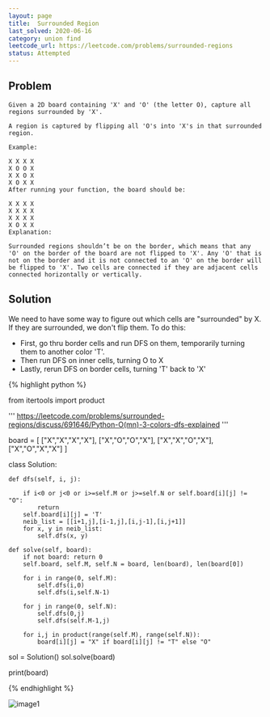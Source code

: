 ```yaml
---
layout: page
title:  Surrounded Region
last_solved: 2020-06-16
category: union find
leetcode_url: https://leetcode.com/problems/surrounded-regions
status: Attempted
---
```


Problem
-------

```
Given a 2D board containing 'X' and 'O' (the letter O), capture all regions surrounded by 'X'.

A region is captured by flipping all 'O's into 'X's in that surrounded region.

Example:

X X X X
X O O X
X X O X
X O X X
After running your function, the board should be:

X X X X
X X X X
X X X X
X O X X
Explanation:

Surrounded regions shouldn’t be on the border, which means that any 'O' on the border of the board are not flipped to 'X'. Any 'O' that is not on the border and it is not connected to an 'O' on the border will be flipped to 'X'. Two cells are connected if they are adjacent cells connected horizontally or vertically.

```

Solution
----------

We need to have some way to figure out which cells are "surrounded" by X. If they are surrounded, we don't flip them. To do this:

- First, go thru border cells and run DFS on them, temporarily turning them to another color 'T'.
- Then run DFS on inner cells, turning O to X
- Lastly, rerun DFS on border cells, turning 'T' back to 'X'



{% highlight python %}

from itertools import product

'''
	https://leetcode.com/problems/surrounded-regions/discuss/691646/Python-O(mn)-3-colors-dfs-explained
'''

board = [
	["X","X","X","X"],
	["X","O","O","X"],
	["X","X","O","X"],
	["X","O","X","X"]
]


class Solution:

    def dfs(self, i, j):
        
        if i<0 or j<0 or i>=self.M or j>=self.N or self.board[i][j] != "O":
            return
        self.board[i][j] = 'T'
        neib_list = [[i+1,j],[i-1,j],[i,j-1],[i,j+1]]
        for x, y in neib_list:
            self.dfs(x, y)
    
    def solve(self, board):
        if not board: return 0
        self.board, self.M, self.N = board, len(board), len(board[0])
        
        for i in range(0, self.M):
            self.dfs(i,0)
            self.dfs(i,self.N-1)
            
        for j in range(0, self.N):
            self.dfs(0,j)
            self.dfs(self.M-1,j)
        
        for i,j in product(range(self.M), range(self.N)):
            board[i][j] = "X" if board[i][j] != "T" else "O"

sol = Solution()
sol.solve(board)

print(board)

{% endhighlight %}


![image1]()